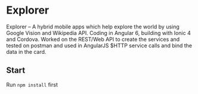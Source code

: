 # Explorer
Explorer – A hybrid mobile apps which help explore the world by using Google Vision and Wikipedia API. Coding in Angular 6, building with Ionic 4 and Cordova. Worked on the REST/Web API to create the services and tested on postman and used in AngularJS $HTTP service calls and bind the data in the card.


## Start
Run `npm install` first
